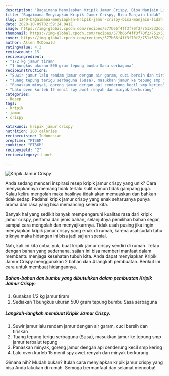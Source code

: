 ```yaml
---
description: "Bagaimana Menyiapkan Kripik Jamur Crispy, Bisa Manjain Lidah"
title: "Bagaimana Menyiapkan Kripik Jamur Crispy, Bisa Manjain Lidah"
slug: 1240-bagaimana-menyiapkan-kripik-jamur-crispy-bisa-manjain-lidah
date: 2020-10-09T02:59:24.041Z
image: https://img-global.cpcdn.com/recipes/577b66f4ff3f70f2/751x532cq70/kripik-jamur-crispy-foto-resep-utama.jpg
thumbnail: https://img-global.cpcdn.com/recipes/577b66f4ff3f70f2/751x532cq70/kripik-jamur-crispy-foto-resep-utama.jpg
cover: https://img-global.cpcdn.com/recipes/577b66f4ff3f70f2/751x532cq70/kripik-jamur-crispy-foto-resep-utama.jpg
author: Allen McDonald
ratingvalue: 4.3
reviewcount: 15
recipeingredient:
- "1/2 kg jamur tiram"
- "1 bungkus ukuran 500 gram tepung bumbu Sasa serbaguna"
recipeinstructions:
- "Suwir jamur lalu rendam jamur dengan air garam, cuci bersih dan tiriskan"
- "Tuang tepung terigu serbaguna (Sasa), masukkan jamur ke tepung smp jamur terbalut tepung"
- "Panaskan minyak, goreng jamur dengan api cenderung kecil smp kering"
- "Lalu oven kurleb 15 menit spy awet renyah dan minyak berkurang"
categories:
- Resep
tags:
- kripik
- jamur
- crispy

katakunci: kripik jamur crispy 
nutrition: 203 calories
recipecuisine: Indonesian
preptime: "PT36M"
cooktime: "PT36M"
recipeyield: "2"
recipecategory: Lunch

---
```



![Kripik Jamur Crispy](https://img-global.cpcdn.com/recipes/577b66f4ff3f70f2/751x532cq70/kripik-jamur-crispy-foto-resep-utama.jpg)

Anda sedang mencari inspirasi resep kripik jamur crispy yang unik? Cara menyiapkannya memang tidak terlalu sulit namun tidak gampang juga. Kalau keliru mengolah maka hasilnya tidak akan memuaskan dan bahkan tidak sedap. Padahal kripik jamur crispy yang enak seharusnya punya aroma dan rasa yang bisa memancing selera kita.

Banyak hal yang sedikit banyak mempengaruhi kualitas rasa dari kripik jamur crispy, pertama dari jenis bahan, selanjutnya pemilihan bahan segar, sampai cara mengolah dan menyajikannya. Tidak usah pusing jika ingin menyiapkan kripik jamur crispy yang enak di rumah, karena asal sudah tahu triknya maka hidangan ini bisa jadi sajian spesial.




Nah, kali ini kita coba, yuk, buat kripik jamur crispy sendiri di rumah. Tetap dengan bahan yang sederhana, sajian ini bisa memberi manfaat dalam membantu menjaga kesehatan tubuh kita. Anda dapat menyiapkan Kripik Jamur Crispy menggunakan 2 bahan dan 4 langkah pembuatan. Berikut ini cara untuk membuat hidangannya.

<!--inarticleads1-->

##### Bahan-bahan dan bumbu yang dibutuhkan dalam pembuatan Kripik Jamur Crispy:

1. Gunakan 1/2 kg jamur tiram
1. Sediakan 1 bungkus ukuran 500 gram tepung bumbu Sasa serbaguna




<!--inarticleads2-->

##### Langkah-langkah membuat Kripik Jamur Crispy:

1. Suwir jamur lalu rendam jamur dengan air garam, cuci bersih dan tiriskan
1. Tuang tepung terigu serbaguna (Sasa), masukkan jamur ke tepung smp jamur terbalut tepung
1. Panaskan minyak, goreng jamur dengan api cenderung kecil smp kering
1. Lalu oven kurleb 15 menit spy awet renyah dan minyak berkurang




Gimana nih? Mudah bukan? Itulah cara menyiapkan kripik jamur crispy yang bisa Anda lakukan di rumah. Semoga bermanfaat dan selamat mencoba!
